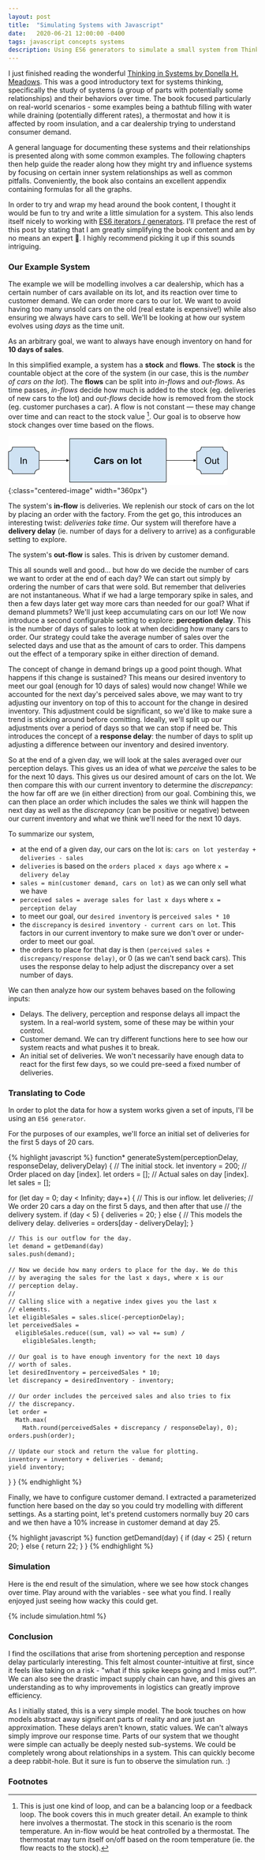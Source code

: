 ```yaml
---
layout: post
title:  "Simulating Systems with Javascript"
date:   2020-06-21 12:00:00 -0400
tags: javascript concepts systems
description: Using ES6 generators to simulate a small system from Thinking in Systems.
---
```

I just finished reading the wonderful [Thinking in Systems by Donella H. Meadows](https://www.chelseagreen.com/product/thinking-in-systems/). This was a good introductory text for systems thinking, specifically the study of systems (a group of parts with potentially some relationships) and their behaviors over time. The book focused particularly on real-world scenarios - some examples being a bathtub filling with water while draining (potentially different rates), a thermostat and how it is affected by room insulation, and a car dealership trying to understand consumer demand. 

A general language for documenting these systems and their relationships is presented along with some common examples. The following chapters then help guide the reader along how they might try and influence systems by focusing on certain inner system relationships as well as common pitfalls. Conveniently, the book also contains an excellent appendix containing formulas for all the graphs. 

In order to try and wrap my head around the book content, I thought it would be fun to try and write a little simulation for a system. This also lends itself nicely to working with [ES6 iterators / generators](https://developer.mozilla.org/en-US/docs/Web/JavaScript/Guide/Iterators_and_Generators). I'll preface the rest of this post by stating that I am greatly simplifying the book content and am by no means an expert 🙂. I highly recommend picking it up if this sounds intriguing.

### Our Example System

The example we will be modelling involves a car dealership, which has a certain number of cars available on its lot, and its reaction over time to customer demand. We can order more cars to our lot. We want to avoid having too many unsold cars on the old (real estate is expensive!) while also ensuring we always have cars to sell. We'll be looking at how our system evolves using *days* as the time unit.  

As an arbitrary goal, we want to always have enough inventory on hand for **10 days of sales**.

In this simplified example, a system has a **stock** and **flows**. The **stock** is the countable object at the core of the system (in our case, this is the *number of cars on the lot*). The **flows** can be split into *in-flows* and *out-flows*. As time passes, *in-flows* decide how much is added to the stock (eg. deliveries of new cars to the lot) and *out-flows* decide how is removed from the stock (eg. customer purchases a car). A flow is not constant &mdash; these may change over time and can react to the stock value [^1]. Our goal is to observe how stock changes over time based on the flows. 

![Image describing the system with in-flows pointing to stock and stock pointing to out-flows](/assets/images/systems/system.png){:class="centered-image" width="360px"}


The system's **in-flow** is deliveries. We replenish our stock of cars on the lot by placing an order with the factory. From the get go, this introduces an interesting twist: *deliveries take time*. Our system will therefore have a **delivery delay** (ie. number of days for a delivery to arrive) as a configurable setting to explore. 

The system's **out-flow** is sales. This is driven by customer demand. 

This all sounds well and good... but how do we decide the number of cars we want to order at the end of each day? We can start out simply by ordering the number of cars that were sold. But remember that deliveries are not instantaneous. What if we had a large temporary spike in sales, and then a few days later get way more cars than needed for our goal? What if demand plummets? We'll just keep accumulating cars on our lot! We now introduce a second configurable setting to explore: **perception delay**. This is the number of days of sales to look at when deciding how many cars to order. Our strategy could take the average number of sales over the selected days and use that as the amount of cars to order. This dampens out the effect of a temporary spike in either direction of demand.

The concept of change in demand brings up a good point though. What happens if this change is sustained? This means our desired inventory to meet our goal (enough for 10 days of sales) would now change! While we accounted for the next day's perceived sales above, we may want to try adjusting our inventory on top of this to account for the change in desired inventory. This adjustment could be significant, so we'd like to make sure a trend is sticking around before comitting. Ideally, we'll split up our adjustments over a period of days so that we can stop if need be. This introduces the concept of a **response delay**: the number of days to split up adjusting a difference between our inventory and desired inventory.

So at the end of a given day, we will look at the sales averaged over our perception delays. This gives us an idea of what we *perceive* the sales to be for the next 10 days. This gives us our desired amount of cars on the lot. We then compare this with our current inventory to determine the *discrepancy*: the how far off are we (in either direction) from our goal. Combining this, we can then place an order which includes the sales we think will happen the next day as well as the *discrepancy* (can be positive or negative) between our current inventory and what we think we'll need for the next 10 days.

To summarize our system,

- at the end of a given day, our cars on the lot is:  `cars on lot yesterday + deliveries - sales`
- `deliveries` is based on the `orders placed x days ago` where `x = delivery delay`
- `sales = min(customer demand, cars on lot)` as we can only sell what we have
- `perceived sales = average sales for last x days` where `x = perception delay`
- to meet our goal, our `desired inventory` is `perceived sales * 10`
- the `discrepancy` is `desired inventory - current cars on lot`. This factors in our current inventory to make sure we don't over or under-order to meet our goal.
- the orders to place for that day is then `(perceived sales + discrepancy/response delay)`, or 0 (as we can't send back cars). This uses the response delay to help adjust the discrepancy over a set number of days.

We can then analyze how our system behaves based on the following inputs:

- Delays. The delivery, perception and response delays all impact the system. In a real-world system, some of these may be within your control.
- Customer demand. We can try different functions here to see how our system reacts and what pushes it to break.
- An initial set of deliveries. We won't necessarily have enough data to react for the first few days, so we could pre-seed a fixed number of deliveries.

### Translating to Code

In order to plot the data for how a system works given a set of inputs, I'll be using an `ES6 generator`.

For the purposes of our examples, we'll force an initial set of deliveries for the first 5 days of 20 cars.

{% highlight javascript %}
function* generateSystem(perceptionDelay, responseDelay, deliveryDelay) {
  // The initial stock.
  let inventory = 200;
  // Order placed on day [index].
  let orders = [];
  // Actual sales on day [index].
  let sales = [];
  
  for (let day = 0; day < Infinity; day++) {
    // This is our inflow.
    let deliveries;
    // We order 20 cars a day on the first 5 days, and then after that use 
    // the delivery system.
    if (day < 5) {
      deliveries = 20;
    } else {
      // This models the delivery delay.
      deliveries = orders[day - deliveryDelay];
    }
  
    // This is our outflow for the day.
    let demand = getDemand(day)
    sales.push(demand);
    
    // Now we decide how many orders to place for the day. We do this
    // by averaging the sales for the last x days, where x is our
    // perception delay.
    //
    // Calling slice with a negative index gives you the last x 
    // elements.
    let eligibleSales = sales.slice(-perceptionDelay);
    let perceivedSales = 
      eligibleSales.reduce((sum, val) => val += sum) / 
        eligibleSales.length;
          
    // Our goal is to have enough inventory for the next 10 days
    // worth of sales.
    let desiredInventory = perceivedSales * 10;
    let discrepancy = desiredInventory - inventory;
    
    // Our order includes the perceived sales and also tries to fix
    // the discrepancy.
    let order = 
      Math.max(
        Math.round(perceivedSales + discrepancy / responseDelay), 0);
    orders.push(order);
   
    // Update our stock and return the value for plotting.
    inventory = inventory + deliveries - demand;
    yield inventory;
  }
}
{% endhighlight %}

Finally, we have to configure customer demand. I extracted a parameterized function here based on the day so you could try modelling with different settings. As a starting point, let's pretend customers normally buy 20 cars and we then have a 10% increase in customer demand at day 25.


{% highlight javascript %}
function getDemand(day) {
  if (day < 25) {
    return 20;
  } else {
    return 22;
  }
}
{% endhighlight %}

### Simulation

Here is the end result of the simulation, where we see how stock changes over time. Play around with the variables - see what you find. I really enjoyed just seeing how wacky this could get. 

{% include simulation.html %}

### Conclusion

I find the oscillations that arise from shortening perception and response delay particularly interesting. This felt almost counter-intuitive at first, since it feels like taking on a risk - "what if this spike keeps going and I miss out?". We can also see the drastic impact supply chain can have, and this gives an understanding as to why improvements in logistics can greatly improve efficiency.

As I initially stated, this is a very simple model. The book touches on how models abstract away significant parts of reality and are just an approximation. These delays aren't known, static values. We can't always simply improve our response time. Parts of our system that we thought were simple can actually be deeply nested sub-systems. We could be completely wrong about relationships in a system. This can quickly become a deep rabbit-hole. But it sure is fun to observe the simulation run. :) 

### Footnotes

[^1]: This is just one kind of loop, and can be a balancing loop or a feedback loop. The book covers this in much greater detail. An example to think here involves a thermostat. The stock in this scenario is the room temperature. An in-flow would be heat controlled by a thermostat. The thermostat may turn itself on/off based on the room temperature (ie. the flow reacts to the stock).